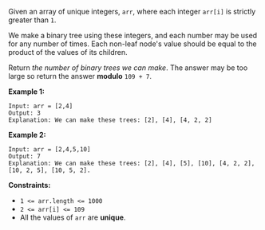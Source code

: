 Given an array of unique integers, `arr`, where each integer `arr[i]` is
strictly greater than `1`.

We make a binary tree using these integers, and each number may be used for
any number of times. Each non-leaf node's value should be equal to the product
of the values of its children.

Return _the number of binary trees we can make_. The answer may be too large
so return the answer **modulo** `109 + 7`.



**Example 1:**

    
    
    Input: arr = [2,4]
    Output: 3
    Explanation: We can make these trees: [2], [4], [4, 2, 2]

**Example 2:**

    
    
    Input: arr = [2,4,5,10]
    Output: 7
    Explanation: We can make these trees: [2], [4], [5], [10], [4, 2, 2], [10, 2, 5], [10, 5, 2].



**Constraints:**

  * `1 <= arr.length <= 1000`
  * `2 <= arr[i] <= 109`
  * All the values of `arr` are **unique**.

